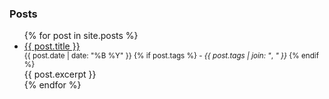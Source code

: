 ### Posts
<ul>
  {% for post in site.posts %}
    <li>
      <a href="{{ post.url }}">{{ post.title }}</a>
        <small style="display: block">
          {{ post.date | date: "%B %Y" }}
          {% if post.tags %}    
            <span>-</span>
            <span style="text-transform: lowercase">
              <em>{{ post.tags | join: "</em>, <em>" }}</em>
            </span>
          {% endif %}
        </small>            
      <div style="margin-right: 25px">{{ post.excerpt }}</div>
    </li>
  {% endfor %}
</ul>
